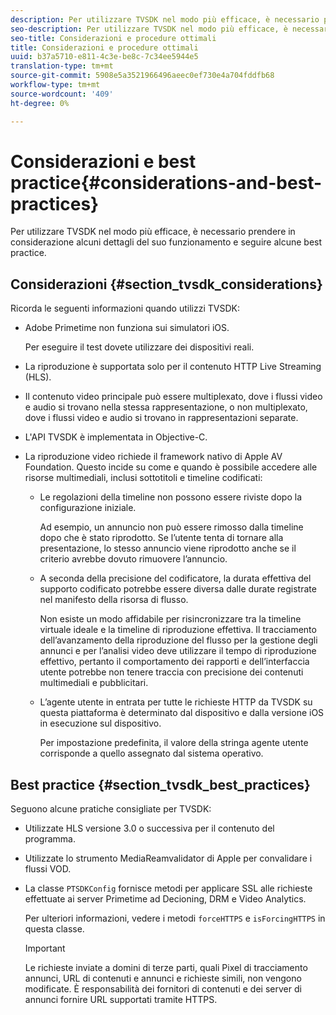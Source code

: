 ```yaml
---
description: Per utilizzare TVSDK nel modo più efficace, è necessario prendere in considerazione alcuni dettagli del suo funzionamento e seguire alcune best practice.
seo-description: Per utilizzare TVSDK nel modo più efficace, è necessario prendere in considerazione alcuni dettagli del suo funzionamento e seguire alcune best practice.
seo-title: Considerazioni e procedure ottimali
title: Considerazioni e procedure ottimali
uuid: b37a5710-e811-4c3e-be8c-7c34ee5944e5
translation-type: tm+mt
source-git-commit: 5908e5a3521966496aeec0ef730e4a704fddfb68
workflow-type: tm+mt
source-wordcount: '409'
ht-degree: 0%

---
```



# Considerazioni e best practice{#considerations-and-best-practices}

Per utilizzare TVSDK nel modo più efficace, è necessario prendere in considerazione alcuni dettagli del suo funzionamento e seguire alcune best practice.

## Considerazioni {#section_tvsdk_considerations}

Ricorda le seguenti informazioni quando utilizzi TVSDK:

*  Adobe Primetime non funziona sui simulatori iOS.

   Per eseguire il test dovete utilizzare dei dispositivi reali.
* La riproduzione è supportata solo per il contenuto HTTP Live Streaming (HLS).
* Il contenuto video principale può essere multiplexato, dove i flussi video e audio si trovano nella stessa rappresentazione, o non multiplexato, dove i flussi video e audio si trovano in rappresentazioni separate.
* L&#39;API TVSDK è implementata in Objective-C.
* La riproduzione video richiede il framework nativo di Apple AV Foundation. Questo incide su come e quando è possibile accedere alle risorse multimediali, inclusi sottotitoli e timeline codificati:

   * Le regolazioni della timeline non possono essere riviste dopo la configurazione iniziale.

      Ad esempio, un annuncio non può essere rimosso dalla timeline dopo che è stato riprodotto. Se l’utente tenta di tornare alla presentazione, lo stesso annuncio viene riprodotto anche se il criterio avrebbe dovuto rimuovere l’annuncio.
   * A seconda della precisione del codificatore, la durata effettiva del supporto codificato potrebbe essere diversa dalle durate registrate nel manifesto della risorsa di flusso.

      Non esiste un modo affidabile per risincronizzare tra la timeline virtuale ideale e la timeline di riproduzione effettiva. Il tracciamento dell’avanzamento della riproduzione del flusso per la gestione degli annunci e per l’analisi video deve utilizzare il tempo di riproduzione effettivo, pertanto il comportamento dei rapporti e dell’interfaccia utente potrebbe non tenere traccia con precisione dei contenuti multimediali e pubblicitari.
   * L’agente utente in entrata per tutte le richieste HTTP da TVSDK su questa piattaforma è determinato dal dispositivo e dalla versione iOS in esecuzione sul dispositivo.

      Per impostazione predefinita, il valore della stringa agente utente corrisponde a quello assegnato dal sistema operativo.

## Best practice {#section_tvsdk_best_practices}

Seguono alcune pratiche consigliate per TVSDK:

* Utilizzate HLS versione 3.0 o successiva per il contenuto del programma.
* Utilizzate lo strumento MediaReamvalidator di Apple per convalidare i flussi VOD.
* La classe `PTSDKConfig` fornisce metodi per applicare SSL alle richieste effettuate ai server Primetime ad Decioning, DRM e Video Analytics.

   Per ulteriori informazioni, vedere i metodi `forceHTTPS` e `isForcingHTTPS` in questa classe.

   >[!IMPORTANT]
   >
   >Le richieste inviate a domini di terze parti, quali Pixel di tracciamento annunci, URL di contenuti e annunci e richieste simili, non vengono modificate. È responsabilità dei fornitori di contenuti e dei server di annunci fornire URL supportati tramite HTTPS.

